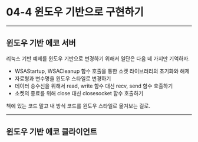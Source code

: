 # 04-4 윈도우 기반으로 구현하기

---

## 윈도우 기반 에코 서버

리눅스 기반 예제를 윈도우 기반으로 변경하기 위해서 일단은 다음 네 가지만 기억하자.

* WSAStartup, WSACleanup 함수 호출을 통한 소켓 라이브러리의 초기화와 해제
* 자료형과 변수명을 윈도우 스타일로 변경하기
* 데이터 송수신을 위해서 read, write 함수 대신 recv, send 함수 호출하기
* 소켓의 종료를 위해 close 대신 closesocket 함수 호출하기

책에 있는 코드 말고 내 방식 코드를 윈도우 스타일로 옮겨보는 걸로.

---

## 윈도우 기반 에코 클라이언트

